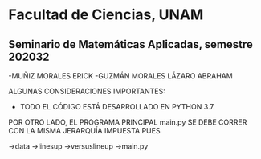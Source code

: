 # Facultad de Ciencias, UNAM

## Seminario de Matemáticas Aplicadas, semestre 202032

-MUÑIZ MORALES ERICK
-GUZMÁN MORALES LÁZARO ABRAHAM

ALGUNAS CONSIDERACIONES IMPORTANTES:

- TODO EL CÓDIGO ESTÁ DESARROLLADO EN PYTHON 3.7.

POR OTRO LADO, EL PROGRAMA PRINCIPAL main.py SE DEBE CORRER CON LA MISMA
JERARQUÍA IMPUESTA PUES

->data
    ->linesup
    ->versuslineup
->main.py
